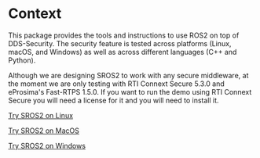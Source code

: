 # Context

This package provides the tools and instructions to use ROS2 on top of DDS-Security.
The security feature is tested across platforms (Linux, macOS, and Windows) as well as across different languages (C++ and Python).

Although we are designing SROS2 to work with any secure middleware, at the moment we are only testing with RTI Connext Secure 5.3.0 and eProsima's Fast-RTPS 1.5.0.
If you want to run the demo using RTI Connext Secure you will need a license for it and you will need to install it.


[Try SROS2 on Linux](https://github.com/ros2/sros2/blob/master/SROS2_Linux.md)

[Try SROS2 on MacOS](https://github.com/ros2/sros2/blob/master/SROS2_MacOS.md)

[Try SROS2 on Windows](https://github.com/ros2/sros2/blob/master/SROS2_Windows.md)
